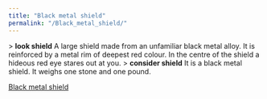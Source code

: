 ```yaml
---
title: "Black metal shield"
permalink: "/Black_metal_shield/"
---
```


\> **look shield**
A large shield made from an unfamiliar black metal alloy. It is
reinforced
by a metal rim of deepest red colour. In the centre of the shield a
hideous
red eye stares out at you.
\> **consider shield**
It is a black metal shield.
It weighs one stone and one pound.

[Black metal shield](Category:_Shields "wikilink")